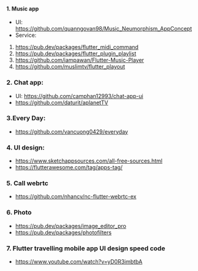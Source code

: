 #### 1. Music app
- UI: https://github.com/quanngovan98/Music_Neumorphism_AppConcept
- Service: 

1. https://pub.dev/packages/flutter_midi_command
2. https://pub.dev/packages/flutter_plugin_playlist
3. https://github.com/iampawan/Flutter-Music-Player
4. https://github.com/muslimtv/flutter_playout

### 2. Chat app:
 - UI: https://github.com/camphan12993/chat-app-ui
 - https://github.com/daturit/aplanetTV
 
### 3.Every Day:
- https://github.com/vancuong0429/everyday

### 4. UI design:
- https://www.sketchappsources.com/all-free-sources.html
- https://flutterawesome.com/tag/apps-tag/

### 5. Call webrtc
- https://github.com/nhancv/nc-flutter-webrtc-ex

### 6. Photo
- https://pub.dev/packages/image_editor_pro
- https://pub.dev/packages/photofilters
### 7. Flutter travelling mobile app UI design speed code
- https://www.youtube.com/watch?v=yD0R3imbtbA


